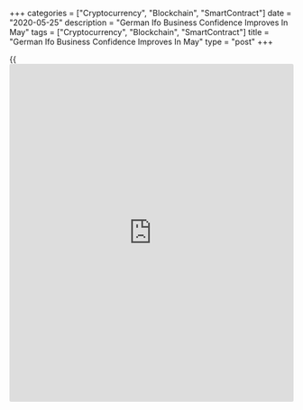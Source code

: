 +++
categories = ["Cryptocurrency", "Blockchain", "SmartContract"]
date = "2020-05-25"
description = "German Ifo Business Confidence Improves In May"
tags = ["Cryptocurrency", "Blockchain", "SmartContract"]
title = "German Ifo Business Confidence Improves In May"
type = "post"
+++

{{<iframe id="large-banner" src="https://www.bounty.group/#slide=10.0" width="100%" height="600" scrolling="no" style="border: 0px solid rgb(216, 221, 230); border-radius: 3px;">}}

Germany's [business][1] confidence improved in May driven by modest
expectations of an economic revival, thanks to partial withdrawal of
lockdown restrictions that were imposed to slow the spread of the
coronavirus, or Covid-19.

The ifo business confidence index climbed to 79.5 from a record low 74.2
in April, which was revised from 74.3, survey results from ifo Institute
showed Monday. Economists had forecast a score of 78.3.

Sentiment among German companies has recovered somewhat after a
catastrophic few months, ifo President Clemens Fuest, said. The gradual
easing of the lockdown offers a glimmer of hope, said.

Although companies assessed their current situation as slightly worse,
their expectations for months ahead improved considerably. However,
industrial companies are still a long way from optimism.

The current conditions index dropped unexpectedly to 78.9 from 79.4 in
April. Economists had expected the score to rise to 80 from April's
initial estimate of 79.5.

Meanwhile, the expectations measure jumped more-than-expected to 80.1
from 69.4 a month ago. The expected reading was 75.

In manufacturing, the business climate index rose appreciably in May.
However, this was due only to companies' much improved expectations.

Similarly, driven by expectations, the business climate in the service
sector recovered notably from its historic low in April.

In trade, business climate rose substantially as there was a tangible
recovery both in companies' assessments of the current situation and in
their expectations.

In construction, the business climate index rose for the first time in
May after seven consecutive months of falls driven by improvement in
expectations.

The Ifo index adds to evidence that the worst should be behind us,
Carsten Brzeski, an ING economist said.

Nonetheless, even with more gradual lifting of the lockdown measures and
no second wave of the virus, the German [economy][2] is unlikely to
return to its pre-crisis level before 2022, the economist added.

Data released earlier in the day showed that the German economy
contracted 2.2 percent in the first quarter, the fastest pace since the
global financial crisis, as initially estimated, due to the
[coronavirus][3] pandemic.

The impact of the pandemic was quite serious during the first quarter
despite the spread of coronavirus did not have a major effect in January
and February.

GDP had dropped 0.1 percent in the fourth quarter of 2019. Two
consecutive quarters of contraction indicates that the largest euro area
economy entered a technical recession.

For comments and feedback [contact](https://www.playgroundfx.com/contact/): editorial@rtt[news](https://www.letsplayfx.com/blog/forex-news-website/).com

[Business News][1]

   1. www.rtt[news](https://www.letsplayfx.com/blog/forex-news-website/).com/Content/Business.aspx
   2. www.rtt[news](https://www.letsplayfx.com/blog/forex-news-website/).com/Content/EconomicNews.aspx
   3. www.rtt[news](https://www.letsplayfx.com/blog/forex-news-website/).com/list/coronavirus.aspx